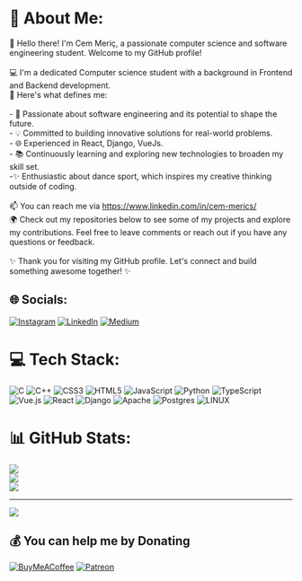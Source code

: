 # 💫 About Me:
👋 Hello there! I'm Cem Meriç, a passionate computer science and software engineering student. Welcome to my GitHub profile!<br><br>💻 I'm a dedicated Computer science student with a background in Frontend and Backend development.<br>🌟 Here's what defines me:<br><br>- 🚀 Passionate about software engineering and its potential to shape the future.<br>- 💡 Committed to building innovative solutions for real-world problems.<br>- 🌐 Experienced in React, Django, VueJs.<br>- 📚 Continuously learning and exploring new technologies to broaden my skill set.<br>-✨ Enthusiastic about dance sport, which inspires my creative thinking outside of coding.<br><br>📫 You can reach me via https://www.linkedin.com/in/cem-merics/<br>🌍 Check out my repositories below to see some of my projects and explore my contributions. Feel free to leave comments or reach out if you have any questions or feedback.<br><br>✨ Thank you for visiting my GitHub profile. Let's connect and build something awesome together! ✨<br>


## 🌐 Socials:
[![Instagram](https://img.shields.io/badge/Instagram-%23E4405F.svg?logo=Instagram&logoColor=white)](https://instagram.com/@c_meric1s) [![LinkedIn](https://img.shields.io/badge/LinkedIn-%230077B5.svg?logo=linkedin&logoColor=white)](https://linkedin.com/in/https://www.linkedin.com/in/cem-merics/) [![Medium](https://img.shields.io/badge/Medium-12100E?logo=medium&logoColor=white)](https://medium.com/@@samipasazade3141) 

# 💻 Tech Stack:
![C](https://img.shields.io/badge/c-%2300599C.svg?style=plastic&logo=c&logoColor=white) ![C++](https://img.shields.io/badge/c++-%2300599C.svg?style=plastic&logo=c%2B%2B&logoColor=white) ![CSS3](https://img.shields.io/badge/css3-%231572B6.svg?style=plastic&logo=css3&logoColor=white) ![HTML5](https://img.shields.io/badge/html5-%23E34F26.svg?style=plastic&logo=html5&logoColor=white) ![JavaScript](https://img.shields.io/badge/javascript-%23323330.svg?style=plastic&logo=javascript&logoColor=%23F7DF1E) ![Python](https://img.shields.io/badge/python-3670A0?style=plastic&logo=python&logoColor=ffdd54) ![TypeScript](https://img.shields.io/badge/typescript-%23007ACC.svg?style=plastic&logo=typescript&logoColor=white) ![Vue.js](https://img.shields.io/badge/vuejs-%2335495e.svg?style=plastic&logo=vuedotjs&logoColor=%234FC08D) ![React](https://img.shields.io/badge/react-%2320232a.svg?style=plastic&logo=react&logoColor=%2361DAFB) ![Django](https://img.shields.io/badge/django-%23092E20.svg?style=plastic&logo=django&logoColor=white) ![Apache](https://img.shields.io/badge/apache-%23D42029.svg?style=plastic&logo=apache&logoColor=white) ![Postgres](https://img.shields.io/badge/postgres-%23316192.svg?style=plastic&logo=postgresql&logoColor=white) ![LINUX](https://img.shields.io/badge/Linux-FCC624?style=plastic&logo=linux&logoColor=black)
# 📊 GitHub Stats:
![](https://github-readme-stats.vercel.app/api?username=CemMeric26&theme=dark&hide_border=false&include_all_commits=true&count_private=true)<br/>
![](https://github-readme-streak-stats.herokuapp.com/?user=CemMeric26&theme=dark&hide_border=false)<br/>
![](https://github-readme-stats.vercel.app/api/top-langs/?username=CemMeric26&theme=dark&hide_border=false&include_all_commits=true&count_private=true&layout=compact)


---
[![](https://visitcount.itsvg.in/api?id=CemMeric26&icon=5&color=3)](https://visitcount.itsvg.in)

  ## 💰 You can help me by Donating
  [![BuyMeACoffee](https://img.shields.io/badge/Buy%20Me%20a%20Coffee-ffdd00?style=for-the-badge&logo=buy-me-a-coffee&logoColor=black)](https://buymeacoffee.com/cemmeric26) [![Patreon](https://img.shields.io/badge/Patreon-F96854?style=for-the-badge&logo=patreon&logoColor=white)](https://patreon.com/CemMeric26) 

  
<!-- Proudly created with GPRM ( https://gprm.itsvg.in ) -->
